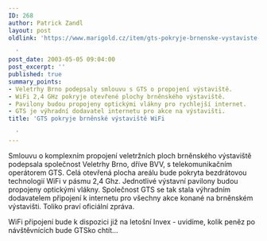 ```yaml
---
ID: 268
author: Patrick Zandl
layout: post
oldlink: 'https://www.marigold.cz/item/gts-pokryje-brnenske-vystaviste-wifi

  '
post_date: 2003-05-05 09:04:00
post_excerpt: ''
published: true
summary_points:
- Veletrhy Brno podepsaly smlouvu s GTS o propojení výstaviště.
- WiFi 2,4 GHz pokryje otevřené plochy brněnského výstaviště.
- Pavilony budou propojeny optickými vlákny pro rychlejší internet.
- GTS je výhradní dodavatel internetu pro akce na výstavišti.
title: 'GTS pokryje brněnské výstaviště WiFi

  '
---
```


<p>
Smlouvu o komplexním propojení veletržních ploch brněnského výstaviště podepsala společnost Veletrhy Brno, dříve BVV, s telekomunikačním operátorem GTS. Celá otevřená plocha areálu bude pokryta bezdrátovou technologií WiFi v pásmu 2,4 Ghz. Jednotlivé výstavní pavilony budou propojeny optickými vlákny. Společnost GTS se tak stala výhradním dodavatelem připojení k internetu pro všechny akce konané na brněnském výstavišti. Toliko praví oficiální zpráva. </p>

<p>
WiFi připojení bude k dispozici již na letošní Invex - uvidíme, kolik peněz po návštěvnících bude GTSko chtít...</p>